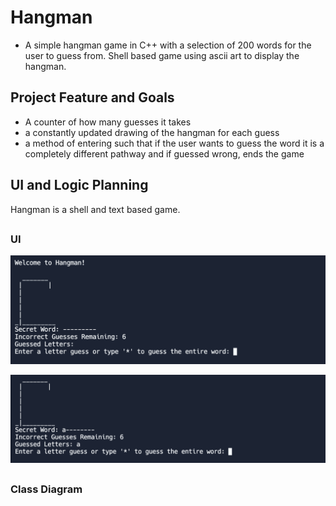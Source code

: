 # Hangman 
* A simple hangman game in C++ with a selection of 200 words for the user to guess from. Shell based game using ascii art to display the hangman.
## Project Feature and Goals
* A counter of how many guesses it takes
* a constantly updated drawing of the hangman for each guess
* a method of entering such that if the user wants to guess the word it is a completely different pathway and if guessed wrong, ends the game
## UI and Logic Planning
Hangman is a shell and text based game.
##
### UI

![StartingGuess](https://github.com/afdfadfsadffsd/IndividualProject/blob/main/images/StartingGuess.png?raw=true)

![FirstGuess](https://github.com/afdfadfsadffsd/IndividualProject/blob/main/images/FirstGuess.png?raw=true)






##
### Class Diagram
